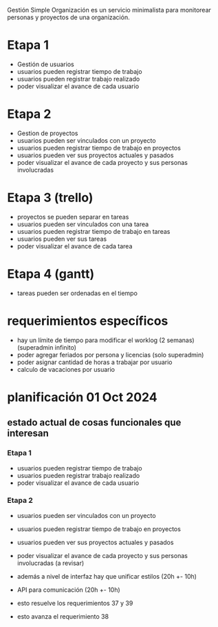 Gestión Simple Organización es un servicio minimalista para monitorear personas y proyectos de una organización.

# Etapa 1
- Gestión de usuarios
- usuarios pueden registrar tiempo de trabajo
- usuarios pueden registrar trabajo realizado
- poder visualizar el avance de cada usuario

# Etapa 2
- Gestion de proyectos
- usuarios pueden ser vinculados con un proyecto
- usuarios pueden registrar tiempo de trabajo en proyectos
- usuarios pueden ver sus proyectos actuales y pasados
- poder visualizar el avance de cada proyecto y sus personas involucradas

# Etapa 3 (trello)
- proyectos se pueden separar en tareas
- usuarios pueden ser vinculados con una tarea
- usuarios pueden registrar tiempo de trabajo en tareas
- usuarios pueden ver sus tareas 
- poder visualizar el avance de cada tarea

# Etapa 4 (gantt)
- tareas pueden ser ordenadas en el tiempo


# requerimientos específicos
- hay un límite de tiempo para modificar el worklog (2 semanas) (superadmin infinito)
- poder agregar feriados por persona y licencias (solo superadmin)
- poder asignar cantidad de horas a trabajar por usuario
- calculo de vacaciones por usuario

# planificación 01 Oct 2024

## estado actual de cosas funcionales que interesan

### Etapa 1
- usuarios pueden registrar tiempo de trabajo 
- usuarios pueden registrar trabajo realizado
- poder visualizar el avance de cada usuario

### Etapa 2
- usuarios pueden ser vinculados con un proyecto
- usuarios pueden registrar tiempo de trabajo en proyectos
- usuarios pueden ver sus proyectos actuales y pasados
- poder visualizar el avance de cada proyecto y sus personas involucradas (a revisar)


- además a nivel de interfaz hay que unificar estilos (20h +- 10h)
- API para comunicación (20h +- 10h)

- esto resuelve los requerimientos 37 y 39
- esto avanza el requerimiento 38
